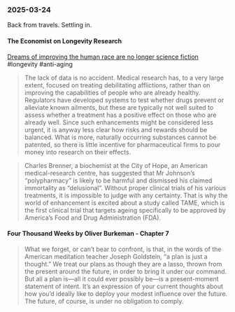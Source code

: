 ### 2025-03-24
Back from travels. Settling in.

#### The Economist on Longevity Research
[Dreams of improving the human race are no longer science fiction](https://www.economist.com/briefing/2025/03/20/dreams-of-improving-the-human-race-are-no-longer-science-fiction) #longevity #anti-aging 
> The lack of data is no accident. Medical research has, to a very large extent, focused on treating debilitating afflictions, rather than on improving the capabilities of people who are already healthy. Regulators have developed systems to test whether drugs prevent or alleviate known ailments, but these are typically not well suited to assess whether a treatment has a positive effect on those who are already well. Since such enhancements might be considered less urgent, it is anyway less clear how risks and rewards should be balanced. What is more, naturally occurring substances cannot be patented, so there is little incentive for pharmaceutical firms to pour money into research on their effects.

> Charles Brenner, a biochemist at the City of Hope, an American medical-research centre, has suggested that Mr Johnson’s “polypharmacy” is likely to be harmful and dismissed his claimed immortality as “delusional”. Without proper clinical trials of his various treatments, it is impossible to judge with any certainty. That is why the world of enhancement is excited about a study called TAME, which is the first clinical trial that targets ageing specifically to be approved by America’s Food and Drug Administration (FDA).

#### Four Thousand Weeks by Oliver Burkeman - Chapter 7

> What we forget, or can’t bear to confront, is that, in the words of the American meditation teacher Joseph Goldstein, “a plan is just a thought.” We treat our plans as though they are a lasso, thrown from the present around the future, in order to bring it under our command. But all a plan is—all it could ever possibly be—is a present-moment statement of intent. It’s an expression of your current thoughts about how you’d ideally like to deploy your modest influence over the future. The future, of course, is under no obligation to comply.